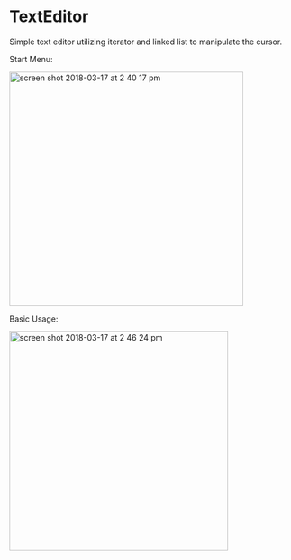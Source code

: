 # TextEditor
Simple text editor utilizing iterator and linked list to manipulate the cursor.

Start Menu:

<img width="415" alt="screen shot 2018-03-17 at 2 40 17 pm" src="https://user-images.githubusercontent.com/2395780/37560226-ced65e60-29f1-11e8-8edd-2af9a04c62ff.png">


Basic Usage:

<img width="388" alt="screen shot 2018-03-17 at 2 46 24 pm" src="https://user-images.githubusercontent.com/2395780/37560249-17b73974-29f2-11e8-8205-681c792bb0cd.png">
